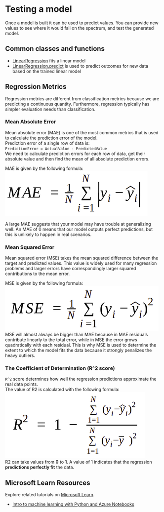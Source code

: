 # Testing a model

Once a model is built it can be used to predict values. You can provide new values to see where it would fall on the spectrum, and test the generated model.

## Common classes and functions

- [LinearRegression](https://scikit-learn.org/stable/modules/generated/sklearn.linear_model.LinearRegression.html) fits a linear model
- [LinearRegression.predict](https://scikit-learn.org/stable/modules/generated/sklearn.linear_model.LinearRegression.html?highlight=linearregression#sklearn.linear_model.LinearRegression.predict) is used to predict outcomes for new data based on the trained linear model


## Regression Metrics

Regression metrics are different from classification metrics because we are predicting a continuous quantity. Furthermore, regression typically has simpler evaluation needs than classification.

### Mean Absolute Error

Mean absolute error (MAE) is one of the most common metrics that is used to calculate the prediction error of the model.  
Prediction error of a single row of data is:  
`PredictionError = ActualValue - PredictedValue`  
We need to calculate prediction errors for each row of data, get their absolute value and then find the mean of all absolute prediction errors.  

MAE is given by the following formula:  
![MeanAbsoluteError](../model-testing/images/MeanAbsoluteError.png)

A large MAE suggests that your model may have trouble at generalizing well. An MAE of 0 means that our model outputs perfect predictions, but this is unlikely to happen in real scenarios.

### Mean Squared Error

Mean squared error (MSE) takes the mean squared difference between the target and predicted values. This value is widely used for many regression problems and larger errors have correspondingly larger squared contributions to the mean error.  

MSE is given by the following formula:  
![MeanSquaredError](../model-testing/images/MeanSquaredError.png)  
MSE will almost always be bigger than MAE because in MAE residuals contribute linearly to the total error, while in MSE the error grows quadratically with each residual. This is why MSE is used to determine the extent to which the model fits the data because it strongly penalizes the heavy outliers.  

### The Coefficient of Determination (R^2 score)

`R^2` score determines how well the regression predictions approximate the real data points.  
The value of R2 is calculated with the following formula:  
![R2Score](../model-testing/images/R2Score.png)  
R2 can take values from **0** to **1**. A value of 1 indicates that the regression **predictions perfectly fit** the data.

## Microsoft Learn Resources

Explore related tutorials on [Microsoft Learn](https://learn.microsoft.com/?WT.mc_id=python-c9-niner).

- [Intro to machine learning with Python and Azure Notebooks](https://docs.microsoft.com/learn/paths/intro-to-ml-with-python/?WT.mc_id=python-c9-niner)
